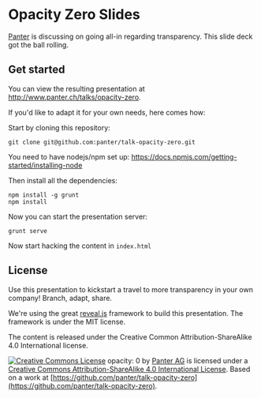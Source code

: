 # Opacity Zero Slides

[Panter](http://www.panter.ch) is discussing on going all-in regarding transparency. This slide deck got the ball rolling.

## Get started

You can view the resulting presentation at http://www.panter.ch/talks/opacity-zero.

If you'd like to adapt it for your own needs, here comes how:

Start by cloning this repository:

    git clone git@github.com:panter/talk-opacity-zero.git

You need to have nodejs/npm set up: https://docs.npmjs.com/getting-started/installing-node

Then install all the dependencies:

    npm install -g grunt
    npm install

Now you can start the presentation server:

    grunt serve

Now start hacking the content in `index.html`

## License

Use this presentation to kickstart a travel to more transparency in your own company! Branch, adapt, share.

We're using the great [reveal.js](http://lab.hakim.se/reveal-js/) framework to build this presentation. The framework is under the MIT license.

The content is released under the Creative Common Attribution-ShareAlike 4.0 International license.

[![Creative Commons License](https://i.creativecommons.org/l/by-sa/4.0/88x31.png)](http://creativecommons.org/licenses/by-sa/4.0/) <span xmlns:dct="http://purl.org/dc/terms/" property="dct:title">opacity: 0</span> by [Panter AG](http://www.panter.ch) is licensed under a [Creative Commons Attribution-ShareAlike 4.0 International License](http://creativecommons.org/licenses/by-sa/4.0/). Based on a work at
[https://github.com/panter/talk-opacity-zero](https://github.com/panter/talk-opacity-zero).

